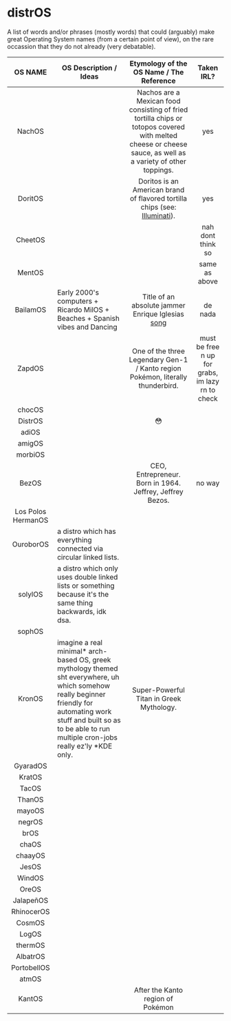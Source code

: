 # distrOS
A list of words and/or phrases (mostly words) that could (arguably) make great Operating System names (from a certain point of view), on the rare occassion that they do not already (very debatable).


<!-- Entries in table are just cell values seperated by | -->

| OS NAME        | OS Description / Ideas              | Etymology of the OS Name / The Reference | Taken IRL? |
|:--------------:|-------------------------------------|:----------------------------------------:|:----------:|
| NachOS         |                                     | Nachos are a Mexican food consisting of fried tortilla chips or totopos covered with melted cheese or cheese sauce, as well as a variety of other toppings.|    yes     |
| DoritOS        |                                     | Doritos is an American brand of flavored tortilla chips (see: [Illuminati](https://en.wikipedia.org/wiki/Illuminati)).|yes|
|CheetOS         |                                      |                                          |nah dont think so|
|MentOS|||same as above|
|BailamOS| Early 2000's computers + Ricardo MilOS + Beaches + Spanish vibes and Dancing | Title of an absolute jammer Enrique Iglesias [song](https://www.youtube.com/watch?v=UQ_b-VjjBnY) | de nada|
|ZapdOS| | One of the three Legendary Gen-1 / Kanto region Pokémon, literally thunderbird.| must be free n up for grabs, im lazy rn to check|
| chocOS |
| DistrOS || 😳 ||
| adiOS | 
| amigOS |
| morbiOS |
| BezOS | | CEO, Entrepreneur. Born in 1964. Jeffrey, Jeffrey Bezos. | no way
| Los Polos HermanOS |
| OuroborOS | a distro which has everything connected via circular linked lists.
| solylOS | a distro which only uses double linked lists or something because it's the same thing backwards, idk dsa.
| sophOS |
| KronOS |imagine a real minimal* arch-based OS, greek mythology themed sht everywhere, uh which somehow really beginner friendly for automating work stuff and built so as to be able to run multiple cron-jobs really ez'ly *KDE only. | Super-Powerful Titan in Greek Mythology. 
| GyaradOS |
| KratOS |
| TacOS |
| ThanOS |
| mayoOS |
| negrOS |
| brOS |
| chaOS |
| chaayOS |
| JesOS |
| WindOS |
| OreOS |
| JalapeñOS |
| RhinocerOS |
| CosmOS |
| LogOS |
| thermOS |
| AlbatrOS |
| PortobellOS |
| atmOS |
| KantOS || After the Kanto region of Pokémon ||

<!-- Add here in roughly the following format:
| OSName | OSDesc. | NameReference | TakenIRL?   (can leave cells empty, everything except OSName is optional) -->
